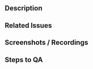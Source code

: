 <!--
  Thank you for taking the time to contribute to Tracecat!

  Before you open this PR, please check the following:
  - :white_check_mark: Read the [CONTRIBUTING](CONTRIBUTING.md) guide.
  - :white_check_mark: Gave the PR a short and non-generic title.
  - :white_check_mark: PR only implements a single feature or fixes a single bug.
  - :white_check_mark: Added tests for your changes.
  - :white_check_mark: Used descriptive commit messages.
  - :white_check_mark: Updated any related documentation and included relevant screenshots.

  For Work In Progress Pull Requests, please use the Draft PR feature,
  see https://github.blog/2019-02-14-introducing-draft-pull-requests/ for further details.

  For a timely review/response, please avoid force-pushing additional
  commits if your PR already received reviews or comments.
-->

## Description

<!--
Please do not leave this blank.
What does this PR implement/fix? Explain your changes.
E.g. This PR [adds/removes/fixes/replaces] the [feature/bug/etc].
-->

## Related Issues

<!--
Please use this format link issue numbers: Fixes #123
https://docs.github.com/en/free-pro-team@latest/github/managing-your-work-on-github/linking-a-pull-request-to-an-issue#linking-a-pull-request-to-an-issue-using-a-keyword
-->

## Screenshots / Recordings

<!-- Visual changes require screenshots -->

## Steps to QA

<!--
Please provide some steps for the reviewer to test your change. If you wrote tests, you can mention that here instead.

1. Click a link
2. Do this thing
3. Validate you see the thing working
-->
